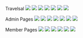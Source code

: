 Travelsal
![](TraversalCoreProje/Travelsal-Index.png)
![](TraversalCoreProje/TravelsalDestinations.png)
![](TraversalCoreProje/Destinations-Details.png)
![](TraversalCoreProje/TravelsalGuides.png)
![](TraversalCoreProje/Travelsal-Default2.png)
![](TraversalCoreProje/Travelsal-About.png)
![](TraversalCoreProje/Destinations.png)

Admin Pages
![](TraversalCoreProje/AdminDestination.png)
![](TraversalCoreProje/Admin-Index-Guides.png)
![](TraversalCoreProje/AdminDestination.png)
![](TraversalCoreProje/Adminpage.png)
![](TraversalCoreProje/Adminpage2.png)
![](TraversalCoreProje/Adminpage4.png)
![](TraversalCoreProje/Adminpage4.png)

Member Pages
![](TraversalCoreProje/MemberLogin.png)
![](TraversalCoreProje/MemberSignUpPage.png)
![](TraversalCoreProje/MemberWaitingReservation.png)
![](TraversalCoreProje/MemberDashboard.png)
![](TraversalCoreProje/MemberProfile.png)
![](TraversalCoreProje/Memberlanguage.png)



